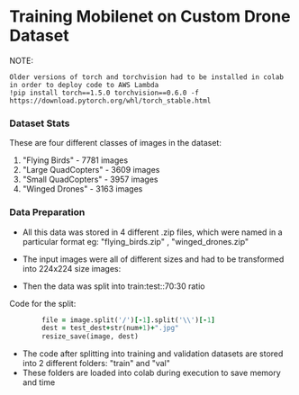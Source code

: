 # Training Mobilenet on Custom Drone Dataset

NOTE: 
```
Older versions of torch and torchvision had to be installed in colab in order to deploy code to AWS Lambda
!pip install torch==1.5.0 torchvision==0.6.0 -f https://download.pytorch.org/whl/torch_stable.html 
```

<h3>Dataset Stats</h3>
These are four different classes of images in the dataset:

1) "Flying Birds" - 7781 images
2) "Large QuadCopters" - 3609 images
3) "Small QuadCopters" - 3957 images
4) "Winged Drones" - 3163 images

<h3>Data Preparation</h3>

- All this data was stored in 4 different .zip files, which were named in a particular format eg: "flying_birds.zip" , "winged_drones.zip"
- The input images were all of different sizes and had to be transformed into 224x224 size images:

- Then the data was split into train:test::70:30 ratio

Code for the split:
``` for num, image in enumerate(test_imgs):
        file = image.split('/')[-1].split('\\')[-1]
        dest = test_dest+str(num+1)+".jpg"
        resize_save(image, dest) 
```
- The code after splitting into training and validation datasets are stored into 2 different folders: "train" and "val"
- These folders are loaded into colab during execution to save memory and time

<h3></h3>

